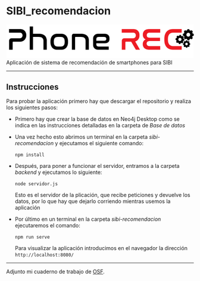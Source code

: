 # SIBI_recomendacion

![Phone REC](/sibi-recomendacion/public/st1Recurso1.png)
Aplicación de sistema de recomendación de smartphones para SIBI

---

## Instrucciones
Para probar la aplicación primero hay que descargar el repositorio y realiza los siguientes pasos:

- Primero hay que crear la base de datos en Neo4j Desktop como se indica en las instrucciones detalladas en la carpeta de *Base de datos*

- Una vez hecho esto abrimos un terminal en la carpeta *sibi-recomendacion* y ejecutamos el siguiente comando:

    ```
    npm install
    ```
- Después, para poner a funcionar el servidor, entramos a la carpeta *backend* y ejecutamos lo siguiente:
    ```
    node servidor.js
    ```
    Esto es el servidor de la plicación, que recibe peticiones y devuelve los datos, por lo que hay que dejarlo corriendo mientras usemos la aplicación
- Por último en un terminal en la carpeta *sibi-recomendacion* ejecutaremos el comando:
    ```
    npm run serve
    ```
    Para visualizar la aplicación introducimos en el navegador la dirección `http://localhost:8080/`

---


Adjunto mi cuaderno de trabajo de [OSF](https://osf.io/duzt9/?view_only=e55bffcad7d4459485a22cfb04daad7e).